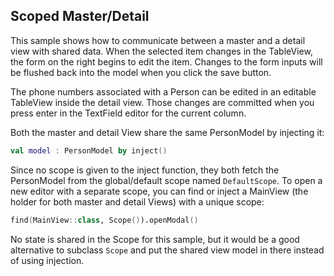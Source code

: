 ## Scoped Master/Detail

This sample shows how to communicate between a master and a detail view with shared data. When the selected
item changes in the TableView, the form on the right begins to edit the item. Changes to the form inputs
will be flushed back into the model when you click the save button.

The phone numbers associated with a Person can be edited in an editable TableView inside the detail view.
Those changes are committed when you press enter in the TextField editor for the current column.

Both the master and detail View share the same PersonModel by injecting it:

```kotlin
val model : PersonModel by inject()
```

Since no scope is given to the inject function, they both fetch the PersonModel from the global/default
scope named `DefaultScope`. To open a new editor with a separate scope, you can find or inject a MainView
(the holder for both master and detail Views) with a unique scope:

```kotlin
find(MainView::class, Scope()).openModal()
```

No state is shared in the Scope for this sample, but it would be a good alternative to subclass `Scope`
and put the shared view model in there instead of using injection.
